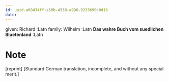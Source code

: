 ```yaml
---
id: uuid-a08434ff-a50b-4338-a996-9233690c0d16
date: 
---
```


given: Richard :Latn
family: Wilhelm :Latn
**Das wahre Buch vom suedlichen Bluetenland** :Latn
# Note
[reprint] [Standard German translation, incomplete, and without any special merit.]